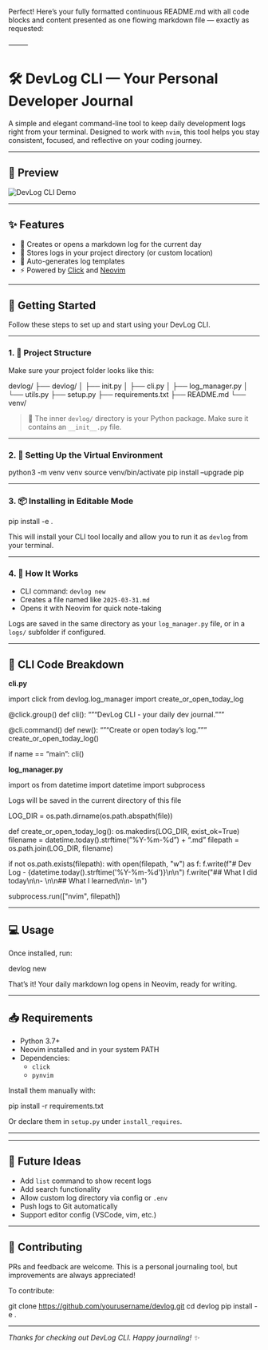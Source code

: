 Perfect! Here’s your fully formatted continuous README.md with all code blocks and content presented as one flowing markdown file — exactly as requested:

⸻



# 🛠️ DevLog CLI — Your Personal Developer Journal

A simple and elegant command-line tool to keep daily development logs right from your terminal. Designed to work with `nvim`, this tool helps you stay consistent, focused, and reflective on your coding journey.

---

## 📸 Preview

![DevLog CLI Demo](assets/image1)

---

## ✨ Features

- 📅 Creates or opens a markdown log for the current day  
- 📁 Stores logs in your project directory (or custom location)  
- 📝 Auto-generates log templates  
- ⚡ Powered by [Click](https://click.palletsprojects.com/) and [Neovim](https://neovim.io/)

---

## 🚀 Getting Started

Follow these steps to set up and start using your DevLog CLI.

---

### 1. 📁 Project Structure

Make sure your project folder looks like this:

devlog/
├── devlog/
│   ├── init.py
│   ├── cli.py
│   ├── log_manager.py
│   └── utils.py
├── setup.py
├── requirements.txt
├── README.md
└── venv/

> 🧠 The inner `devlog/` directory is your Python package. Make sure it contains an `__init__.py` file.

---

### 2. 🔧 Setting Up the Virtual Environment

python3 -m venv venv
source venv/bin/activate
pip install –upgrade pip

---

### 3. 📦 Installing in Editable Mode

pip install -e .

This will install your CLI tool locally and allow you to run it as `devlog` from your terminal.

---

### 4. 🧠 How It Works

- CLI command: `devlog new`  
- Creates a file named like `2025-03-31.md`  
- Opens it with Neovim for quick note-taking  

Logs are saved in the same directory as your `log_manager.py` file, or in a `logs/` subfolder if configured.

---

## 🧩 CLI Code Breakdown

**cli.py**

import click
from devlog.log_manager import create_or_open_today_log

@click.group()
def cli():
“”“DevLog CLI - your daily dev journal.”””

@cli.command()
def new():
“”“Create or open today’s log.”””
create_or_open_today_log()

if name == “main”:
cli()

**log_manager.py**

import os
from datetime import datetime
import subprocess

Logs will be saved in the current directory of this file

LOG_DIR = os.path.dirname(os.path.abspath(file))

def create_or_open_today_log():
os.makedirs(LOG_DIR, exist_ok=True)
filename = datetime.today().strftime(”%Y-%m-%d”) + “.md”
filepath = os.path.join(LOG_DIR, filename)

if not os.path.exists(filepath):
    with open(filepath, "w") as f:
        f.write(f"# Dev Log - {datetime.today().strftime('%Y-%m-%d')}\n\n")
        f.write("## What I did today\n\n- \n\n## What I learned\n\n- \n")

subprocess.run(["nvim", filepath])

---

## 💻 Usage

Once installed, run:

devlog new

That’s it! Your daily markdown log opens in Neovim, ready for writing.

---

## 📥 Requirements

- Python 3.7+  
- Neovim installed and in your system PATH  
- Dependencies:
  - `click`
  - `pynvim`

Install them manually with:

pip install -r requirements.txt

Or declare them in `setup.py` under `install_requires`.

---

---

## 🧪 Future Ideas

- Add `list` command to show recent logs  
- Add search functionality  
- Allow custom log directory via config or `.env`  
- Push logs to Git automatically  
- Support editor config (VSCode, vim, etc.)

---

## 🤝 Contributing

PRs and feedback are welcome. This is a personal journaling tool, but improvements are always appreciated!

To contribute:

git clone https://github.com/yourusername/devlog.git
cd devlog
pip install -e .

---

_Thanks for checking out DevLog CLI. Happy journaling! ✨_

